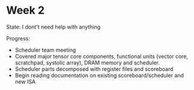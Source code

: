 # Week 2
State: I dont't need help with anything

Progress: 
- Scheduler team meeting
- Covered major tensor core components, functional units (vector core, scratchpad, systolic array), DRAM memory and scheduler. 
- Scheduler parts decomposed with register files and scoreboard 
- Begin reading documentation on existing scoreboard/scheduler and new ISA